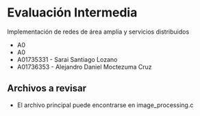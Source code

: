 # Evaluación Intermedia
Implementación de redes de área amplia y servicios distribuidos

- A0
- A0
- A01735331 - Sarai Santiago Lozano
- A01736353 - Alejandro Daniel Moctezuma Cruz

## Archivos a revisar

- El archivo principal puede encontrarse en image_processing.c
